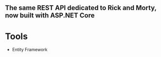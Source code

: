 ## The same REST API dedicated to Rick and Morty, now built with ASP.NET Core
# Tools
- Entity Framework
